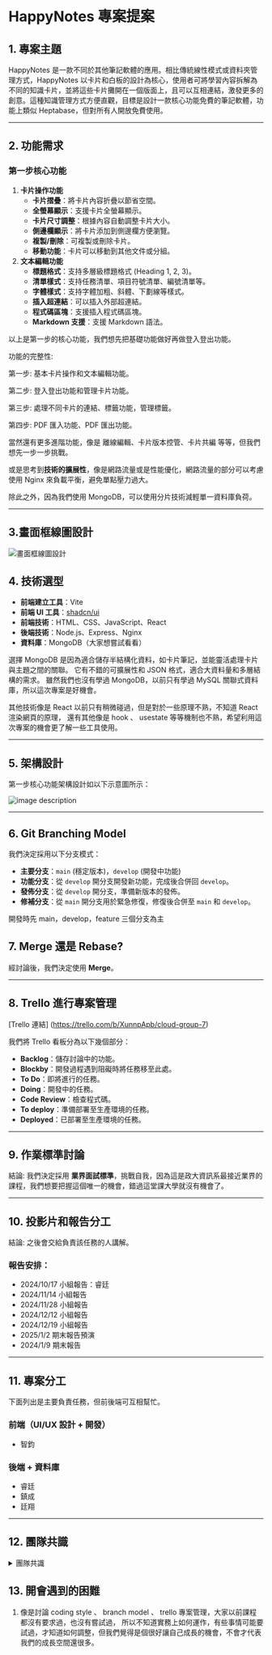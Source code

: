 # **HappyNotes** 專案提案

## 1. 專案主題

HappyNotes 是一款不同於其他筆記軟體的應用。相比傳統線性模式或資料夾管理方式，HappyNotes 以卡片和白板的設計為核心，使用者可將學習內容拆解為不同的知識卡片，並將這些卡片攤開在一個版面上，且可以互相連結，激發更多的創意。這種知識管理方式方便直觀，目標是設計一款核心功能免費的筆記軟體，功能上類似 Heptabase，但對所有人開放免費使用。

---

## 2. 功能需求

### 第一步核心功能

1. **卡片操作功能**
    - **卡片摺疊**：將卡片內容折疊以節省空間。
    - **全螢幕顯示**：支援卡片全螢幕顯示。
    - **卡片尺寸調整**：根據內容自動調整卡片大小。
    - **側邊欄顯示**：將卡片添加到側邊欄方便瀏覽。
    - **複製/刪除**：可複製或刪除卡片。
    - **移動功能**：卡片可以移動到其他文件或分組。
2. **文本編輯功能**
    - **標題格式**：支持多層級標題格式 (Heading 1, 2, 3)。
    - **清單樣式**：支持任務清單、項目符號清單、編號清單等。
    - **字體樣式**：支持字體加粗、斜體、下劃線等樣式。
    - **插入超連結**：可以插入外部超連結。
    - **程式碼區塊**：支援插入程式碼區塊。
    - **Markdown 支援**：支援 Markdown 語法。
    

以上是第一步的核心功能，我們想先把基礎功能做好再做登入登出功能。

功能的完整性: 

第一步: 基本卡片操作和文本編輯功能。

第二步: 登入登出功能和管理卡片功能。

第三步: 處理不同卡片的連結、標籤功能，管理標籤。

第四步: PDF 匯入功能、PDF 匯出功能。

當然還有更多進階功能，像是 離線編輯、卡片版本控管、卡片共編 等等，但我們想先一步一步挑戰。

或是思考到**技術的擴展性**，像是網路流量或是性能優化，網路流量的部分可以考慮使用 Nginx 來負載平衡，避免單點壓力過大。

除此之外，因為我們使用 MongoDB，可以使用分片技術減輕單一資料庫負荷。

---
## 3.畫面框線圖設計

![畫面框線圖設計](https://github.com/user-attachments/assets/0a892084-57d8-4685-874e-4d46aa51315c)





## 4. 技術選型
- **前端建立工具**：Vite
- **前端 UI 工具**：[shadcn/ui](https://ui.shadcn.com/)
- **前端技術**：HTML、CSS、JavaScript、React
- **後端技術**：Node.js、Express、Nginx
- **資料庫**：MongoDB（大家想嘗試看看）


選擇 MongoDB 是因為適合儲存半結構化資料，如卡片筆記，並能靈活處理卡片與主題之間的關聯。
它有不錯的可擴展性和 JSON 格式，適合大資料量和多層結構的需求。
雖然我們也沒有學過 MongoDB，以前只有學過 MySQL 關聯式資料庫，所以這次專案是好機會。

其他技術像是 React 以前只有稍微碰過，但是對於一些原理不熟，不知道 React 渲染網頁的原理，
還有其他像是 hook 、 usestate 等等機制也不熟，希望利用這次專案的機會更了解一些工具使用。



---

## 5. 架構設計

第一步核心功能架構設計如以下示意圖所示：

![image description](./asset/image1-main_function.png)


---

## 6. Git Branching Model

我們決定採用以下分支模式：

- **主要分支**：`main` (穩定版本)，`develop` (開發中功能)
- **功能分支**：從 `develop` 開分支開發新功能，完成後合併回 `develop`。
- **發佈分支**：從 `develop` 開分支，準備新版本的發佈。
- **修補分支**：從 `main` 開分支用於緊急修復，修復後合併至 `main` 和 `develop`。

開發時先 main，develop，feature 三個分支為主

## 7. Merge 還是 Rebase? 

經討論後，我們決定使用 **Merge**。

---

## 8. Trello 進行專案管理

[Trello 連結] (https://trello.com/b/XunnpApb/cloud-group-7)

我們將 Trello 看板分為以下幾個部分：

- **Backlog**：儲存討論中的功能。
- **Blockby**：開發過程遇到阻礙時將任務移至此處。
- **To Do**：即將進行的任務。
- **Doing**：開發中的任務。
- **Code Review**：檢查程式碼。
- **To deploy**：準備部署至生產環境的任務。
- **Deployed**：已部署至生產環境的任務。

---

## 9. 作業標準討論

結論: 我們決定採用 **業界面試標準**，挑戰自我，因為這是政大資訊系最接近業界的課程，我們想要把握這個唯一的機會，錯過這堂課大學就沒有機會了。

---

## 10. 投影片和報告分工

結論: 之後會交給負責該任務的人講解。

### 報告安排：

- 2024/10/17 小組報告：睿廷
- 2024/11/14 小組報告
- 2024/11/28 小組報告
- 2024/12/12 小組報告
- 2024/12/19 小組報告
- 2025/1/2 期末報告預演
- 2024/1/9 期末報告

---

## 11. 專案分工

下面列出是主要負責任務，但前後端可互相幫忙。

### 前端（UI/UX 設計 + 開發）

- 智鈞

### 後端 + 資料庫

- 睿廷
- 鎮成
- 廷翔

---

## 12. 團隊共識
<details>
  <summary>團隊共識</summary>

   ### 1. 技術選型
  - **前端建立工具**：Vite
  - **前端 UI 工具**：[shadcn/ui](https://ui.shadcn.com/)
  - **前端技術**：HTML、CSS、JavaScript、React
  -   **後端技術**：Node.js、Express、Nginx
-   **資料庫**：MongoDB（大家想嘗試看看）


  ### 2. 決定 repo 是其他人 fork 出去

  ### 3. 統一使用 merge 合併

  ### 4. Git Branching Model

我們決定採用以下分支模式：

  主要分支：main (穩定版本)，develop (開發中功能)

  功能分支：從 develop 開分支開發新功能，完成後合併回 develop。

  發佈分支：從 develop 開分支，準備新版本的發佈。

  修補分支：從 main 開分支用於緊急修復，修復後合併至 main 和 develop。
  
  開發時先 main，develop，feature 三個分支為主 


### 5. Commit 規範
  
- `feat`: 新功能
- `fix`: 修補 bug
- `refactor`: 重構，不涉及功能或 bug 修正
- `build`: 更改建置系統或外部依賴
- `chore`: 依賴更新，無關 src 或 test 文件修改
- `perf`: 改善效能
- `test`: 新增/更新測試
- `revert`: 還原先前的 commit
- `docs`: 文件更新
- `style`: 程式碼格式修正（如移除空白、調整縮排）

### 6. Coding Style

  ### 1. 縮排與行長

- **縮排**：使用 4 個空格。
- **行長**：保持每行 80 到 100 個字元。

### 2. 變數命名

- 使用駝峰命名法（camelCase），變數名稱應具語義。

```jsx
let totalCost = 0;
function calculateTotal() { /* ... */ }
```

### 3. 常數命名

- 使用大寫字母和底線命名常數。

```jsx
const MAX_LIMIT = 100;

```

### 4. 使用嚴格模式

- 在程式開頭使用 `"use strict";`。

```jsx
"use strict";

```

### 5. 使用 `const` 和 `let` 代替 `var`

- **const** 用於不可變變數，**let** 用於區域變數。

```jsx
const PI = 3.14;
let count = 0;

```

### 6. 分號

- 每行結尾都應加上分號。

```jsx
let x = 5;
let y = 10;

```

### 7. 函式定義

- 儘量使用箭頭函式 (arrow functions)，保持函式小而精簡。

```jsx
const add = (a, b) => a + b;

```

### 8. 陣列與物件

- 使用物件和陣列字面量定義。

```jsx
const person = {
  name: 'John',
  age: 30,
  city: 'New York'
};

const numbers = [1, 2, 3, 4, 5];

```

### 9. 條件判斷

- 使用嚴格相等符號 (`===`)。

```jsx
if (a === b) { /* ... */ }

```

### 10. 字串處理

- 儘量使用模板字串（Template Literals）。

```jsx
const name = 'Alice';
console.log(`Hello, ${name}!`);

```

### 11. 解構賦值

- 使用解構賦值提取物件或陣列的值。

```jsx
const { name, age } = person;
const [first, second] = numbers;

```

### 12. 註解

- 善用單行註解和多行註解來說明程式邏輯。

```jsx
// 單行註解
/* 多行註解 */

```

### 13. 避免巢狀過深

- 將過度巢狀的程式碼抽取為小函式，提升可讀性。

### 14. 錯誤處理

- 使用 `try/catch` 進行錯誤處理，避免崩潰。

```jsx
try {
  // 程式碼
} catch (error) {
  console.error(error);
}

```

  
</details>

## 13. 開會遇到的困難

1. 像是討論 coding style 、 branch model 、 trello 專案管理，大家以前課程都沒有要求過，也沒有嘗試過，
所以不知道實務上如何運作，有些事情可能要試過，才知道如何調整，但我們覺得是個很好讓自己成長的機會，不會才代表我們的成長空間還很多。
